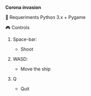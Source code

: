 **Corona invasion**

🔧 Requeriments
  Python 3.x +
  Pygame


🎮 Controls

    
  

    


    


1. Space-bar:
   - Shoot
   
2. WASD:
   - Move the ship
  
3. Q
   - Quit
